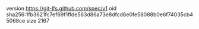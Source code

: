 version https://git-lfs.github.com/spec/v1
oid sha256:1fb3621fc7ef69f1ffde563d86a73e8dfcd6e0fe58088b0e6f74035cb45068ce
size 2167
